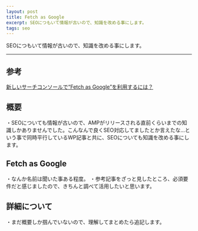 ```yaml
---
layout: post
title: Fetch as Google
excerpt: SEOにつもいて情報が古いので、知識を改める事にします。
tags: seo
---
```


SEOにつもいて情報が古いので、知識を改める事にします。

-----

## 参考
<a href="https://keywordfinder.jp/blog/seo/search-console-fetch-as-google/">新しいサーチコンソールで“Fetch as Google”を利用するには？</a>

## 概要
・SEOについても情報が古いので、AMPがリリースされる直前くらいまでの知識しかありませんでした。こんなんで良くSEO対応してましたとか言えたな…という事で同時平行しているWP記事と共に、SEOについても知識を改める事にします。

## Fetch as Google
・なんか名前は聞いた事ある程度。
・参考記事をざっと見したところ、必須要件だと感じましたので、きちんと調べて活用したいと思います。

## 詳細について
・まだ概要しか掴んでいないので、理解してまとめたら追記します。